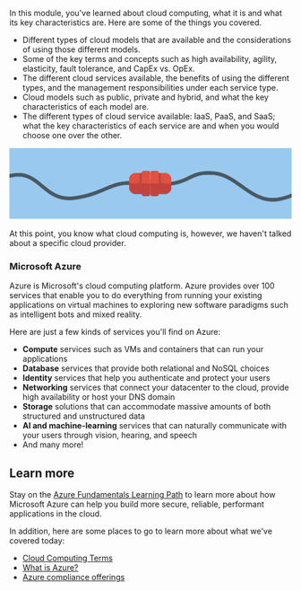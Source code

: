 In this module, you've learned about cloud computing, what it is and what its key characteristics are. Here are some of the things you covered.

- Different types of cloud models that are available and the considerations of using those different models. 
- Some of the key terms and concepts such as high availability, agility, elasticity, fault tolerance, and CapEx vs. OpEx. 
- The different cloud services available, the benefits of using the different types, and the management responsibilities under each service type. 
- Cloud models such as public, private and hybrid, and what the key characteristics of each model are.
- The different types of cloud service available: IaaS, PaaS, and SaaS; what the key characteristics of each service are and when you would choose one over the other.

![A connected plug to represent electricity being delivered](../media/7-heading.png)

At this point, you know what cloud computing is, however, we haven't talked about a specific cloud provider.

### Microsoft Azure

Azure is Microsoft's cloud computing platform. Azure provides over 100 services that enable you to do everything from running your existing applications on virtual machines to exploring new software paradigms such as intelligent bots and mixed reality.

Here are just a few kinds of services you'll find on Azure:

- **Compute** services such as VMs and containers that can run your applications
- **Database** services that provide both relational and NoSQL choices
- **Identity** services that help you authenticate and protect your users
- **Networking** services that connect your datacenter to the cloud, provide high availability or host your DNS domain
- **Storage** solutions that can accommodate massive amounts of both structured and unstructured data
- **AI and machine-learning** services that can naturally communicate with your users through vision, hearing, and speech
- And many more!

## Learn more

Stay on the [Azure Fundamentals Learning Path](https://docs.microsoft.com/learn/paths/azure-fundamentals/) to learn more about how Microsoft Azure can help you build more secure, reliable, performant applications in the cloud.

In addition, here are some places to go to learn more about what we've covered today:

- [Cloud Computing Terms](https://azure.microsoft.com/overview/cloud-computing-dictionary/)
- [What is Azure?](https://azure.microsoft.com/overview/)
- [Azure compliance offerings](https://www.microsoft.com/trustcenter/compliance/complianceofferings)